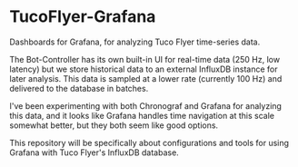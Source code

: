 # TucoFlyer-Grafana

Dashboards for Grafana, for analyzing Tuco Flyer time-series data.

The Bot-Controller has its own built-in UI for real-time data (250 Hz, low latency)
but we store historical data to an external InfluxDB instance for later analysis. This
data is sampled at a lower rate (currently 100 Hz) and delivered to the database in
batches.

I've been experimenting with both Chronograf and Grafana for analyzing this data,
and it looks like Grafana handles time navigation at this scale somewhat better, but
they both seem like good options.

This repository will be specifically about configurations and tools for using Grafana
with Tuco Flyer's InfluxDB database.
